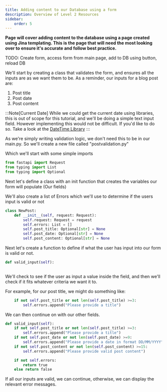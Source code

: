 ```yaml
---
title: Adding content to our Database using a form
description: Overview of Level 2 Resources
sidebar:
    order: 5
---
```


**Page will cover adding content to the database using a page created using Jina templating. This is the page that will need the most looking over to ensure it's accurate and follow best practice.**

TODO: 
Create form, 
access form from main page, 
add to DB using button, 
reload DB




We'll start by creating a class that validates the form, and ensures all the inputs are as we want them to be.
As a reminder, our inputs for a blog post are:

1. Post title
2. Post date
3. Post content

:::Note[Current Date]
While we could get the current date using libraries, this is out of scope for this tutorial, and we'll be doing a simple text input field. However implementing this would not be difficult. If you'd like to do so. Take a look at the [DateTime Library](https://docs.python.org/3/library/datetime.html)
:::

As we're simply writing validation logic, we don't need this to be in our main.py. So we'll create a new file called "postvalidation.py"

Which we'll start with some simple imports 

```python
from fastapi import Request
from typing import List
from typing import Optional
```

Next let's define a class with an init function that creates the variables our form will populate (Our fields)

We'll also create a list of Errors which we'll use to determine if the users input is valid or not

```python
class NewPost:
    def __init__(self, request: Request):
        self.request: Request = request
        self.errors: List = []
        self.post_title: Optional[str] = None
        self.post_date: Optional[str] = None
        self.post_content: Optional[str] = None
```

Next let's create a function to define if what the user has input into our form is valid or not.

```python
def valid_input(self):
    
```

We'll check to see if the user as input a value inside the field, and then we'll check if it fits whatever criteria we want it to.

For example, for our post title, we might do something like:

```python
    if not self.post_title or not len(self.post_title) >=3:
        self.errors.append("Please provide a title")
```

We can then continue on with our other fields.

```python
def valid_input(self):
    if not self.post_title or not len(self.post_title) >=3:
        self.errors.append("Please provide a title")
    if not self.post_date or not len(self.post_date) >=9:
        self.errors.append("Please provide a date in format DD/MM/YYYY")
    if not self.post_content or not len(self.post_content) >=15:
        self.errors.append("Please provide valid post content")

    if not self.errors:
        return true
    else return false
```

If all our inputs are valid, we can continue, otherwise, we can display the relevant error messages.







